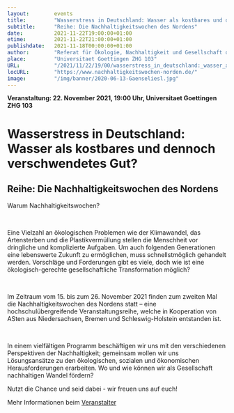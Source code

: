 ```yaml
---
layout:        events
title:         "Wasserstress in Deutschland: Wasser als kostbares und dennoch verschwendetes Gut?"
subtitle:      "Reihe: Die Nachhaltigkeitswochen des Nordens"
date:          2021-11-22T19:00:00+01:00
etime:         2021-11-22T21:00:00+01:00
publishdate:   2021-11-18T00:00:00+01:00
author:        "Referat für Ökologie, Nachhaltigkeit und Gesellschaft des AStA der Universität Göttingen"
place:         "Universitaet Goettingen ZHG 103"
URL:           "/2021/11/22/19/00/wasserstress_in_deutschland:_wasser_als_kostbares_und_dennoch_verschwendetes_gut"
locURL:        "https://www.nachhaltigkeitswochen-norden.de/"
image:         "/img/banner/2020-06-13-Gaenseliesl.jpg"
---
```


**Veranstaltung: 22. November 2021, 19:00 Uhr, Universitaet Goettingen ZHG 103**

Wasserstress in Deutschland: Wasser als kostbares und dennoch verschwendetes Gut?
===========

Reihe: Die Nachhaltigkeitswochen des Nordens
-----------
Warum Nachhaltigkeitswochen?

​

Eine Vielzahl an ökologischen Problemen wie der Klimawandel, das Artensterben und die Plastikvermüllung stellen die Menschheit vor dringliche und komplizierte Aufgaben. Um auch folgenden Generationen eine lebenswerte Zukunft zu ermöglichen, muss schnellstmöglich gehandelt werden. Vorschläge und Forderungen gibt es viele, doch wie ist eine ökologisch-gerechte gesellschaftliche Transformation möglich?

​

Im Zeitraum vom 15. bis zum 26. November 2021 finden zum zweiten Mal die Nachhaltigkeitswochen des Nordens statt – eine hochschulübergreifende Veranstaltungsreihe, welche in Kooperation von ASten aus Niedersachsen, Bremen und Schleswig-Holstein entstanden ist.

​

In einem vielfältigen Programm beschäftigen wir uns mit den verschiedenen Perspektiven der Nachhaltigkeit; gemeinsam wollen wir uns Lösungsansätze zu den ökologischen, sozialen und ökonomischen Herausforderungen erarbeiten. Wo und wie können wir als Gesellschaft nachhaltigen Wandel fördern?

Nutzt die Chance und seid dabei - wir freuen uns auf euch!

Mehr Informationen beim [Veranstalter](https://www.nachhaltigkeitswochen-norden.de/)
